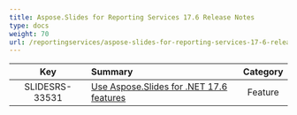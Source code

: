 ```yaml
---
title: Aspose.Slides for Reporting Services 17.6 Release Notes
type: docs
weight: 70
url: /reportingservices/aspose-slides-for-reporting-services-17-6-release-notes/
---
```


|**Key** |**Summary** |**Category** |
| :-: | :- | :-: |
|SLIDESRS-33531|[Use Aspose.Slides for .NET 17.6 features](/slides/net/aspose-slides-for-net-17-6-release-notes/)|Feature|

